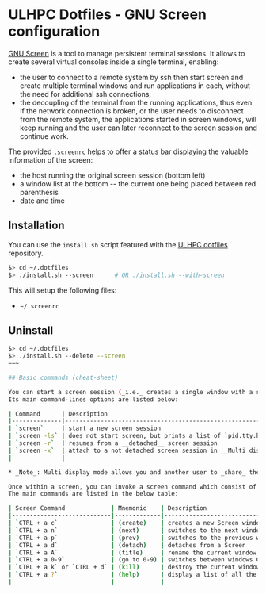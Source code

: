 # ULHPC Dotfiles - GNU Screen configuration

[GNU Screen](http://www.gnu.org/software/screen/‎) is a tool to manage persistent terminal sessions.
It allows to create several virtual consoles inside a single terminal, enabling:

* the user to connect to a remote system  by ssh then start screen and create multiple terminal windows and run applications in each, without the need for additional ssh connections;
* the decoupling of the terminal from the running applications, thus even if the network connection is broken, or the user needs to disconnect from the remote system, the applications started in screen windows, will keep running and the user can later reconnect to the screen session and continue work.

The provided [`.screenrc`](.screenrc) helps to offer a status bar displaying the valuable information of the screen:

* the host running the original screen session (bottom left)
* a window list at the bottom -- the current one being placed between red parenthesis
* date and time

## Installation

You can use the `install.sh` script featured with the [ULHPC dotfiles](https://github.com/ULHPC/dotfiles) repository.

``` bash
$> cd ~/.dotfiles
$> ./install.sh --screen      # OR ./install.sh --with-screen
```
This will setup the following files:

* `~/.screenrc`

## Uninstall

``` bash
$> cd ~/.dotfiles
$> ./install.sh --delete --screen
~~~

## Basic commands (cheat-sheet)

You can start a screen session (_i.e._ creates a single window with a shell in it) with the `screen` command.
Its main command-lines options are listed below:

| Command      | Description                                                                                                  |
|--------------|--------------------------------------------------------------------------------------------------------------|
| `screen`     | start a new screen session                                                                                   |
| `screen -ls` | does not start screen, but prints a list of `pid.tty.host` strings identifying your current screen sessions. |
| `screen -r`  | resumes from a __detached__ screen session                                                                   |
| `screen -x`  | attach to a not detached screen session in __Multi display mode__*                                           |
|              |                                                                                                              |

* _Note_: Multi display mode allows you and another user to _share_ the same session which proves to be quite useful to debug remote systems.

Once within a screen, you can invoke a screen command which consist of a "`CTRL + a`" sequence followed by another character.
The main commands are listed in the below table:

| Screen Command             | Mnemonic    | Description                                                     |
|----------------------------|-------------|-----------------------------------------------------------------|
| `CTRL + a c`               | (create)    | creates a new Screen window. The default Screen number is zero. |
| `CTRL + a n`               | (next)      | switches to the next window.                                    |
| `CTRL + a p`               | (prev)      | switches to the previous window.                                |
| `CTRL + a d`               | (detach)    | detaches from a Screen                                          |
| `CTRL + a A`               | (title)     | rename the current window                                       |
| `CTRL + a 0-9`             | (go to 0-9) | switches between windows 0 through 9.                           |
| `CTRL + a k` or `CTRL + d` | (kill)      | destroy the current window                                      |
| `CTRL + a ?`               | (help)      | display a list of all the command options available for Screen. |
|                            |             |                                                                 |
